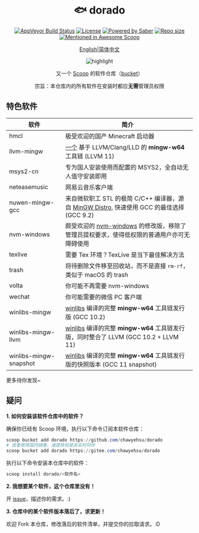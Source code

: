 <div align="center">
    <h1 align="center">🐟 dorado</h1>
    <p align="center">
        <a href="https://ci.appveyor.com/project/chawyehsu/dorado/branch/master"><img src="https://img.shields.io/appveyor/ci/chawyehsu/dorado/master.svg?style=flat-square&label=AppVeyor&logo=appveyor" alt="AppVeyor Build Status"></a>
        <a href="https://github.com/chawyehsu/dorado/blob/master/LICENSE"><img src="https://img.shields.io/github/license/chawyehsu/dorado.svg?style=flat-square" alt="License"></a>
        <a href="https://www.microsoft.com/en-us/windows"><img src="https://img.shields.io/badge/Target-Windows%2010-0067B8.svg?style=flat-square" alt="Powered by Saber" /></a>
        <a href="https://github.com/chawyehsu/dorado"><img src="https://img.shields.io/github/repo-size/chawyehsu/dorado.svg?style=flat-square" alt="Repo size"></a>
        <a href="https://github.com/scoopinstaller/awesome/blob/master/README.md" title="Awesome Scoop"><img src="https://awesome.re/mentioned-badge-flat.svg" alt="Mentioned in Awesome Scoop"></a>
    </p>
    <p align="center">
        <a href="README.md">English</a>|<a href="README.zh-Hans.md">简体中文</a>
    </p>
    <p align="center"><img align="center" src="https://user-images.githubusercontent.com/5764917/100413251-da9d0400-30b1-11eb-9bf8-3a97713e7730.gif" alt="highlight" /></p>
    <p align="center">
        又一个 <a href="https://github.com/lukesampson/scoop">Scoop</a> 的软件仓库（<a href="https://github.com/lukesampson/scoop/wiki/Buckets">bucket</a>）
    </p>
    <p align="center">
        宗旨：本仓库内的所有软件在安装时都应<strong>无需</strong>管理员权限
    </p>
</div>

特色软件
------------

| 软件 | 简介 |
|----------|-------------|
| hmcl | 极受欢迎的国产 Minecraft 启动器 |
| llvm-mingw | [一个](https://github.com/mstorsjo/llvm-mingw) 基于 LLVM/Clang/LLD 的 **mingw-w64** 工具链 (LLVM 11) |
| msys2-cn | 专为国人安装使用而配置的 MSYS2，全自动无人值守安装即用 |
| neteasemusic | 网易云音乐客户端 |
| nuwen-mingw-gcc | 来自微软职工 STL 的极简 C/C++ 编译器，源自 [MinGW Distro](https://nuwen.net/mingw.html), 快速使用 GCC 的最佳选择 (GCC 9.2) |
| nvm-windows | 颇受欢迎的 [nvm-windows](https://github.com/chawyehsu/nvm-windows) 的修改版，移除了管理员提权要求，使得低权限的普通用户亦可无障碍使用 |
| texlive | 需要 Tex 环境？TexLive 是当下最佳解决方法 |
| trash | 将待删除文件移至回收站，而不是直接 `rm-rf`，类似于 macOS 的 trash |
| volta | 你可能不再需要 nvm-windows |
| wechat | 你可能需要的微信 PC 客户端 |
| winlibs-mingw | [winlibs](http://winlibs.com/) 编译的完整 **mingw-w64** 工具链发行版 (GCC 10.2) |
| winlibs-mingw-llvm | [winlibs](http://winlibs.com/) 编译的完整 **mingw-w64** 工具链发行版，同时整合了 LLVM (GCC 10.2 + LLVM 11) |
| winlibs-mingw-snapshot | [winlibs](http://winlibs.com/) 编译的完整 **mingw-w64** 工具链发行版的快照版本 (GCC 11 snapshot) |

更多待你发现~

疑问
--------

**1. 如何安装该软件仓库中的软件？**

确保你已经有 Scoop 环境，执行以下命令订阅本软件仓库：

``` powershell
scoop bucket add dorado https://github.com/chawyehsu/dorado
# 或者使用国内镜像，速度快但是非实时同步
scoop bucket add dorado https://gitee.com/chawyehsu/dorado
```

执行以下命令安装本仓库中的软件：

``` powershell
scoop install dorado/<软件名>
```

**2. 我想要某个软件，这个仓库里没有！**

开 [issue](https://github.com/chawyehsu/dorado/issues)，描述你的需求。:)

**3. 仓库中的某个软件版本落后了，求更新！**

欢迎 Fork 本仓库，修改落后的软件清单，并提交你的拉取请求。:D
